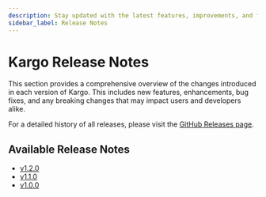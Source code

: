 ```yaml
---
description: Stay updated with the latest features, improvements, and fixes in Kargo.
sidebar_label: Release Notes
---
```


# Kargo Release Notes

This section provides a comprehensive overview of the 
changes introduced in each version of Kargo.
This includes new features, enhancements, bug fixes, and any breaking changes
that may impact users and developers alike.

For a detailed history of all releases, please visit the
[GitHub Releases page](https://github.com/akuity/kargo/releases).

## Available Release Notes

* [v1.2.0](./97-v1.2.0.md)
* [v1.1.0](./98-v1.1.0.md)
* [v1.0.0](./99-v1.0.0.md)
